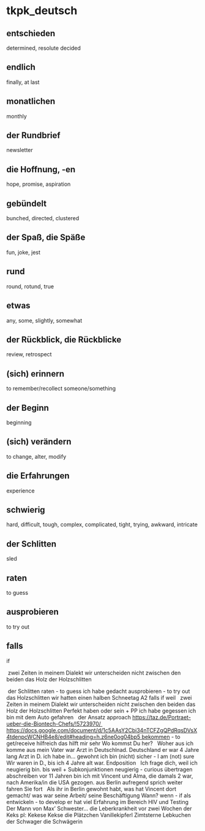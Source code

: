 # tkpk_deutsch

## entschieden

determined, resolute
decided

## endlich

finally, at last

## monatlichen

monthly

## der Rundbrief

newsletter

## die Hoffnung, -en

hope, promise, aspiration

## gebündelt

bunched, directed, clustered

## der Spaß, die Späße 

fun, joke, jest

## rund

round, rotund, true

## etwas

any, some, slightly, somewhat

## der Rückblick, die Rückblicke

review, retrospect

## (sich) erinnern

to remember/recollect someone/something

## der Beginn

beginning

## (sich) verändern

to change, alter, modify

## die Erfahrungen

experience

## schwierig

hard, difficult, tough, complex, complicated, tight, trying, awkward, intricate

## der Schlitten

sled

## raten

to guess 

## ausprobieren

to try out

## falls

if


 zwei Zeiten in meinem Dialekt wir unterscheiden nicht zwischen den beiden das Holz der Holzschlitten

 der Schlitten raten - to guess ich habe gedacht ausprobieren - to try out das Holzschlitten wir hatten einen halben Schneetag A2 falls if weil 
 zwei Zeiten in meinem Dialekt wir unterscheiden nicht zwischen den beiden das Holz der Holzschlitten Perfekt haben oder sein + PP ich habe gegessen ich bin mit dem Auto gefahren 
 der Ansatz approach https://taz.de/Portraet-ueber-die-Biontech-Chefs/!5723970/ https://docs.google.com/document/d/1c5AAsY2Cbi34nTCFZgQPdRqsDVsX4tdenpcWCNHB4e8/edit#heading=h.z6ne0og04bp5 bekommen - to get/receive hilfreich das hilft mir sehr Wo kommst Du her? 
 Woher aus ich komme aus mein Vater war Arzt in Deutschlnad. Deutschland er war 4 Jahre lang Arzt in D. ich habe in… gewohnt ich bin (nicht) sicher - I am (not) sure Wir waren in D., bis ich 4 Jahre alt war. Endposition 
 Ich frage dich, weil ich neugierig bin. bis weil + Subkonjunktionen neugierig - curious übertragen abschreiben vor 11 Jahren bin ich mit Vincent und Alma, die damals 2 war, nach Amerika/in die USA gezogen. aus Berlin aufregend sprich weiter fahren Sie fort 
 Als ihr in Berlin gewohnt habt, was hat Vincent dort gemacht/ was war seine Arbeit/ seine Beschäftigung Wann? wenn - if als entwickeln - to develop er hat viel Erfahrung im Bereich HIV und Testing 
 Der Mann von Max’ Schwester… die Leberkrankheit vor zwei Wochen der Keks pl: Kekese Kekse die Plätzchen Vanillekipferl Zimtsterne Lebkuchen 
 der Schwager die Schwägerin


